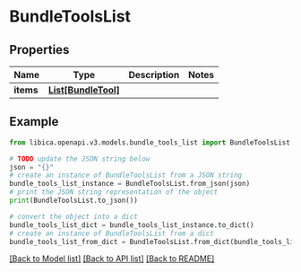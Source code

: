 # BundleToolsList


## Properties

Name | Type | Description | Notes
------------ | ------------- | ------------- | -------------
**items** | [**List[BundleTool]**](BundleTool.md) |  | 

## Example

```python
from libica.openapi.v3.models.bundle_tools_list import BundleToolsList

# TODO update the JSON string below
json = "{}"
# create an instance of BundleToolsList from a JSON string
bundle_tools_list_instance = BundleToolsList.from_json(json)
# print the JSON string representation of the object
print(BundleToolsList.to_json())

# convert the object into a dict
bundle_tools_list_dict = bundle_tools_list_instance.to_dict()
# create an instance of BundleToolsList from a dict
bundle_tools_list_from_dict = BundleToolsList.from_dict(bundle_tools_list_dict)
```
[[Back to Model list]](../README.md#documentation-for-models) [[Back to API list]](../README.md#documentation-for-api-endpoints) [[Back to README]](../README.md)


